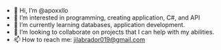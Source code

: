 - 👋 Hi, I’m @apoxxllo
- 👀 I’m interested in programming, creating application, C#, and API
- 🌱 I’m currently learning databases, application development.
- 💞️ I’m looking to collaborate on projects that I can help with my abilities.
- 📫 How to reach me: jilabrador019@gmail.com

<!---
apoxxllo/apoxxllo is a ✨ special ✨ repository because its `README.md` (this file) appears on your GitHub profile.
You can click the Preview link to take a look at your changes.
--->
